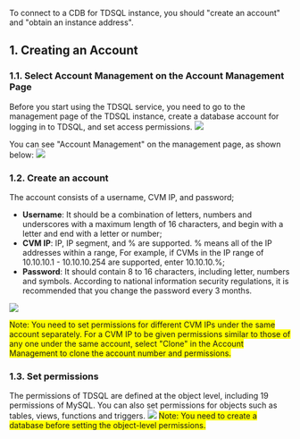 To connect to a CDB for TDSQL instance, you should "create an account" and "obtain an instance address".

## 1. Creating an Account
### 1.1. Select Account Management on the Account Management Page
Before you start using the TDSQL service, you need to go to the management page of the TDSQL instance, create a database account for logging in to TDSQL, and set access permissions.
![](http://imgcache.tce.fsphere.cn/static/mccdn.qcloud.com/img56835afdde2f1.png)

You can see "Account Management" on the management page, as shown below:
![](http://imgcache.tce.fsphere.cn/static/mccdn.qcloud.com/img56835b1a37efe.png)
### 1.2. Create an account
The account consists of a username, CVM IP, and password;
-  **Username**: It should be a combination of letters, numbers and underscores with a maximum length of 16 characters, and begin with a letter and end with a letter or number;
-  **CVM IP**: IP, IP segment, and % are supported. % means all of the IP addresses within a range, For example, if CVMs in the IP range of 10.10.10.1 - 10.10.10.254 are supported, enter 10.10.10.%;
-  **Password**: It should contain 8 to 16 characters, including letter, numbers and symbols. According to national information security regulations, it is recommended that you change the password every 3 months.

![](http://imgcache.tce.fsphere.cn/static/mccdn.qcloud.com/img56835b84c71c7.png)

<span style="background-color:#FFFF00">Note: You need to set permissions for different CVM IPs under the same account separately. For a CVM IP to be given permissions similar to those of any one under the same account, select "Clone" in the Account Management to clone the account number and permissions.</span>

### 1.3. Set permissions
The permissions of TDSQL are defined at the object level, including 19 permissions of MySQL. You can also set permissions for objects such as tables, views, functions and triggers.
![](http://imgcache.tce.fsphere.cn/static/mccdn.qcloud.com/img56835bf828954.png)
<span style="background-color:#FFFF00">Note: You need to create a database before setting the object-level permissions.</span>



